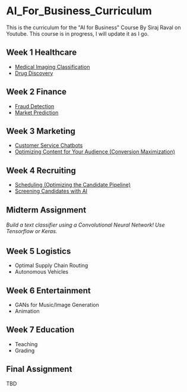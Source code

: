 # AI_For_Business_Curriculum
This is the curriculum for the "AI for Business" Course By Siraj Raval on Youtube. This course is in progress, I will update it as I go. 

## Week 1 Healthcare 
- [Medical Imaging Classification](https://youtu.be/DCcmFXXAHf4)
- [Drug Discovery](https://youtu.be/hY9Bc3mtphs)

## Week 2 Finance
- [Fraud Detection](https://youtu.be/UNgdIkuVC6g) 
- [Market Prediction](https://www.youtube.com/edit?o=U&video_id=7vunJlqLZok) 

## Week 3 Marketing
- [Customer Service Chatbots](https://www.youtube.com/watch?v=PXJtFc8DjsE&t=1s)
- [Optimizing Content for Your Audience (Conversion Maximization)](https://www.youtube.com/watch?v=FYMjXD3G__Y)

## Week 4 Recruiting
- [Scheduling (Optimizing the Candidate Pipeline)](https://youtu.be/nvLJq4GnCg4)
- [Screening Candidates with AI](https://youtu.be/p3SKx5C04qg)

## Midterm Assignment

###### Build a text classifier using a Convolutional Neural Network! Use Tensorflow or Keras. 

## Week 5 Logistics
- Optimal Supply Chain Routing
- Autonomous Vehicles

## Week 6 Entertainment
- GANs for Music/Image Generation 
- Animation 

## Week 7 Education
- Teaching
- Grading 

## Final Assignment
TBD

